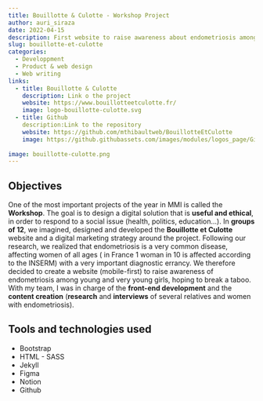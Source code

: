 ```yaml
---
title: Bouillotte & Culotte - Workshop Project
author: auri_siraza
date: 2022-04-15
description: First website to raise awareness about endometriosis among girls aged 9 to 16.
slug: bouillotte-et-culotte
categories:
  - Developpment
  - Product & web design
  - Web writing
links:
  - title: Bouillotte & Culotte
    description: Link o the project
    website: https://www.bouillotteetculotte.fr/
    image: logo-bouillotte-culotte.svg
  - title: Github
    description:Link to the repository
    website: https://github.com/mthibaultweb/BouillotteEtCulotte
    image: https://github.githubassets.com/images/modules/logos_page/GitHub-Mark.png
                    
image: bouillotte-culotte.png
---
```


## Objectives

One of the most important projects of the year in MMI is called the **Workshop**. The goal is to design a digital solution that is **useful and ethical**, in order to respond to a social issue (health, politics, education...). In **groups of 12**, we imagined, designed and developed the **Bouillotte et Culotte** website and a digital marketing strategy around the project. Following our research, we realized that endometriosis is a very common disease, affecting women of all ages ( in France 1 woman in 10 is affected according to the INSERM) with a very important diagnostic errancy. We therefore decided to create a website (mobile-first) to raise awareness of endometriosis among young and very young girls, hoping to break a taboo. With my team, I was in charge of the **front-end development** and the **content creation** (**research** and **interviews** of several relatives and women with endometriosis).

## Tools and technologies used

* Bootstrap
* HTML - SASS
* Jekyll
* Figma
* Notion
* Github